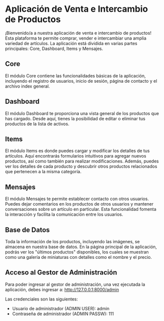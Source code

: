 # Aplicación de Venta e Intercambio de Productos

¡Bienvenido/a a nuestra aplicación de venta e intercambio de productos! Esta plataforma te permite comprar, vender e intercambiar una amplia variedad de artículos. La aplicación está dividida en varias partes principales: Core, Dashboard, Items y Mensajes.

## Core

El módulo Core contiene las funcionalidades básicas de la aplicación, incluyendo el registro de usuarios, inicio de sesión, página de contacto y el archivo index general.

## Dashboard

El módulo Dashboard te proporciona una vista general de los productos que has cargado. Desde aquí, tienes la posibilidad de editar o eliminar tus productos de la lista de activos.

## Items

El módulo Items es donde puedes cargar y modificar los detalles de tus artículos. Aquí encontrarás formularios intuitivos para agregar nuevos productos, así como también para realizar modificaciones. Además, puedes ver los detalles de cada producto y descubrir otros productos relacionados que pertenecen a la misma categoría.

## Mensajes

El módulo Mensajes te permite establecer contacto con otros usuarios. Puedes dejar comentarios en los productos de otros usuarios y mantener conversaciones sobre un artículo en particular. Esta funcionalidad fomenta la interacción y facilita la comunicación entre los usuarios.

## Base de Datos

Toda la información de los productos, incluyendo las imágenes, se almacena en nuestra base de datos. En la página principal de la aplicación, podrás ver los "últimos productos" disponibles, los cuales se muestran como una galería de miniaturas con detalles como el nombre y el precio.

## Acceso al Gestor de Administración

Para poder ingresar al gestor de administración, una vez ejecutada la aplicación, debes ingresar a:
http://127.0.0.1:8000/admin

Las credenciales son las siguientes:
- Usuario de administrador (ADMIN USER): admin
- Contraseña de administrador (ADMIN PASSW): 111